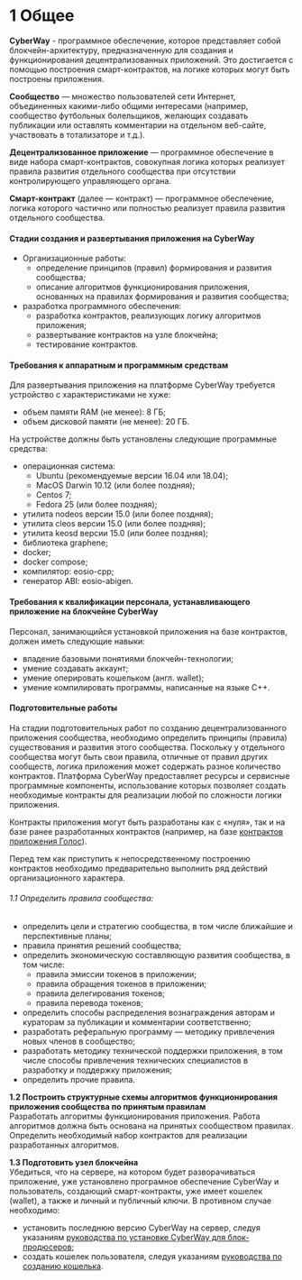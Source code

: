 # 1 Общее

**CyberWay** - программное обеспечение, которое представляет собой блокчейн-архитектуру, предназначенную для создания и функционирования децентрализованных приложений. Это достигается с помощью построения смарт-контрактов, на логике которых могут быть построены приложения.  

**Сообщество** — множество пользователей сети Интернет, объединенных какими-либо общими интересами (например, сообщество футбольных болельщиков, желающих создавать публикации или оставлять комментарии на отдельном веб-сайте, участвовать в тотализаторе и т.д.).  

**Децентрализованное приложение** — программное обеспечение в виде набора смарт-контрактов, совокупная логика которых реализует правила развития отдельного сообщества при отсутствии контролирующего управляющего органа.  

**Смарт-контракт** (далее — контракт)  — программное обеспечение,  логика которого частично или полностью реализует правила развития отдельного сообщества. 

#### Стадии создания и развертывания приложения на CyberWay  
  * Организационные работы:
    * определение принципов (правил) формирования и развития сообщества;
    * описание алгоритмов функционирования приложения, основанных на правилах формирования и развития сообщества;
  * разработка программного обеспечения:
    * разработка контрактов, реализующих логику алгоритмов приложения;
    * развертывание контрактов на узле блокчейна;
    * тестирование контрактов. 


#### Требования к аппаратным и программным средствам  
Для развертывания приложения на платформе CyberWay требуется устройство с характеристиками не хуже:
  * объем памяти RAM (не менее):  8 ГБ;
  * объем дисковой памяти (не менее): 20 ГБ.

На устройстве должны быть установлены следующие программные средства:
  * операционная система:
    * Ubuntu (рекомендуемые версии 16.04 или 18.04); 
    * MacOS Darwin 10.12 (или более поздняя);
    * Centos 7;
    * Fedora 25 (или более поздняя);
  * утилита nodeos версии 15.0 (или более поздняя); 
  * утилита cleos версии 15.0 (или более поздняя);
  * утилита keosd версии 15.0 (или более поздняя);
  * библиотека graphene;
  * docker; 
  * docker compose;
  * компилятор: eosio-cpp;
  * генератор ABI: eosio-abigen.


#### Требования к квалификации персонала, устанавливающего приложение на блокчейне CyberWay
Персонал, занимающийся установкой приложения на базе контрактов, должен иметь следующие навыки:  
  * владение базовыми понятиями блокчейн-технологии;
  * умение создавать аккаунт;
  * умение оперировать кошельком (англ. wallet);
  * умение компилировать программы, написанные на языке С++.

#### Подготовительные работы  
На стадии подготовительных работ по созданию децентрализованного приложения сообщества, необходимо определить принципы (правила) существования и развития этого сообщества. Поскольку у отдельного сообщества могут быть свои правила, отличные от правил других сообществ, логика приложения может содержать разное количество контрактов. Платформа СyberWay предоставляет ресурсы и сервисные программные компоненты, использование которых позволяет создать необходимые контракты для реализации любой по сложности логики приложения.  

Контракты приложения могут быть разработаны как с «нуля», так и на базе ранее разработанных контрактов (например, на базе [контрактов приложения Голос](https://cyberway.gitbook.io/ru/v/ru/developers/contracts/golos_contracts)).  

Перед тем как приступить к непосредственному построению контрактов необходимо предварительно выполнить ряд действий организационного характера.  

###### 1.1 Определить правила сообщества:  
  * определить цели и стратегию сообщества, в том числе ближайшие и перспективные планы;  
  * правила принятия решений сообщества;  
  * определить экономическую составляющую развития сообщества, в том числе:
    * правила эмиссии токенов в приложении;
    * правила обращения токенов в приложении;
    * правила делегирования токенов;
    * правила перевода токенов;
  * определить способы распределения вознаграждения авторам и кураторам за публикации и комментарии соответственно;
  * разработать реферальную программу — методику привлечения новых членов в сообщество;
  * разработать методику технической поддержки приложения, в том числе способы привлечения технических специалистов в разработку и поддержку приложения;
  * определить прочие правила.  
  
**1.2 Построить структурные схемы алгоритмов функционирования приложения сообщества по принятым правилам**  
 Разработать алгоритмы функционирования приложения. Работа алгоритмов должна быть основана на принятых сообществом правилах. Определить необходимый набор контрактов для реализации разработанных алгоритмов.  

**1.3 Подготовить узел блокчейна**  
Убедиться, что на сервере, на котором будет разворачиваться приложение, уже установлено програмное обеспечение CyberWay и пользователь, создающий смарт-контракты, уже имеет кошелек (wallet), а также и личный и публичный ключи. В противном случае необходимо:  
  * установить последнюю версию CyberWay на сервер, следуя указаниям [руководства по установке CyberWay для блок-продюсеров](ссылка);
  * создать кошелек пользователя, следуя указаниям [руководства по созданию кошелька](ссылка).
